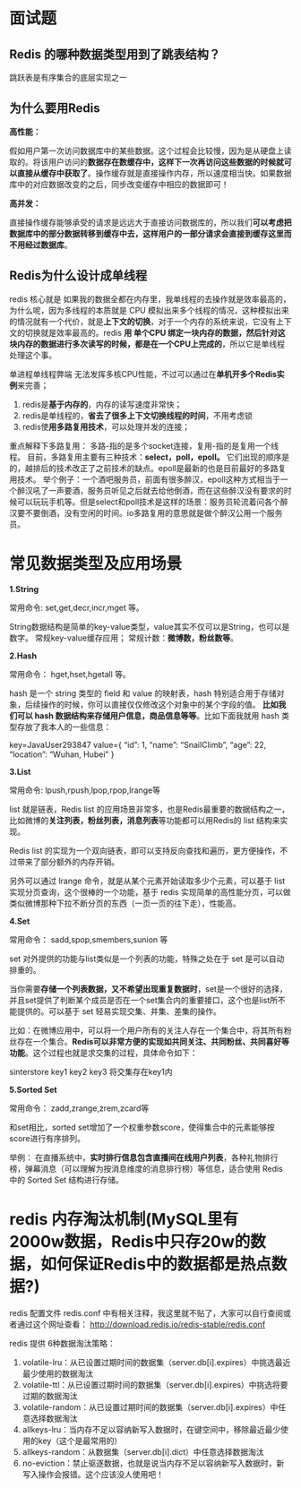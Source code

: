# 面试题

## Redis 的哪种数据类型用到了跳表结构？

跳跃表是有序集合的底层实现之一

## 为什么要用Redis

**高性能：**

假如用户第一次访问数据库中的某些数据。这个过程会比较慢，因为是从硬盘上读取的。将该用户访问的**数据存在数缓存中，这样下一次再访问这些数据的时候就可以直接从缓存中获取了**。操作缓存就是直接操作内存，所以速度相当快。如果数据库中的对应数据改变的之后，同步改变缓存中相应的数据即可！

**高并发：**

直接操作缓存能够承受的请求是远远大于直接访问数据库的，所以我们**可以考虑把数据库中的部分数据转移到缓存中去，这样用户的一部分请求会直接到缓存这里而不用经过数据库**。

## Redis为什么设计成单线程

redis 核心就是 如果我的数据全都在内存里，我单线程的去操作就是效率最高的，为什么呢，因为多线程的本质就是 CPU 模拟出来多个线程的情况，这种模拟出来的情况就有一个代价，就是**上下文的切换**，对于一个内存的系统来说，它没有上下文的切换就是效率最高的。redis **用 单个CPU 绑定一块内存的数据，然后针对这块内存的数据进行多次读写的时候，都是在一个CPU上完成的**，所以它是单线程处理这个事。

单进程单线程弊端
无法发挥多核CPU性能，不过可以通过在**单机开多个Redis实例**来完善；

1. redis是**基于内存的**，内存的读写速度非常快；
1. redis是单线程的，**省去了很多上下文切换线程的时间**，不用考虑锁
1. redis使**用多路复用技术**，可以处理并发的连接；

重点解释下多路复用：
多路-指的是多个socket连接，复用-指的是复用一个线程。
目前，多路复用主要有三种技术：**select，poll，epoll。**
它们出现的顺序是的，越排后的技术改正了之前技术的缺点。epoll是最新的也是目前最好的多路复用技术。
举个例子：一个酒吧服务员，前面有很多醉汉，epoll这种方式相当于一个醉汉吼了一声要酒，服务员听见之后就去给他倒酒，而在这些醉汉没有要求的时候可以玩玩手机等。但是select和poll技术是这样的场景：服务员轮流着问各个醉汉要不要倒酒，没有空闲的时间。io多路复用的意思就是做个醉汉公用一个服务员。

# 常见数据类型及应用场景

**1.String**

常用命令: set,get,decr,incr,mget 等。

String数据结构是简单的key-value类型，value其实不仅可以是String，也可以是数字。 常规key-value缓存应用； 常规计数：**微博数，粉丝数等**。

**2.Hash**

常用命令： hget,hset,hgetall 等。

hash 是一个 string 类型的 field 和 value 的映射表，hash 特别适合用于存储对象，后续操作的时候，你可以直接仅仅修改这个对象中的某个字段的值。 **比如我们可以 hash 数据结构来存储用户信息，商品信息等等**。比如下面我就用 hash 类型存放了我本人的一些信息：

key=JavaUser293847
value={
  “id”: 1,
  “name”: “SnailClimb”,
  “age”: 22,
  “location”: “Wuhan, Hubei”
}

**3.List**

常用命令: lpush,rpush,lpop,rpop,lrange等

list 就是链表，Redis list 的应用场景非常多，也是Redis最重要的数据结构之一，比如微博的**关注列表，粉丝列表，消息列表**等功能都可以用Redis的 list 结构来实现。

Redis list 的实现为一个双向链表，即可以支持反向查找和遍历，更方便操作，不过带来了部分额外的内存开销。

另外可以通过 lrange 命令，就是从某个元素开始读取多少个元素，可以基于 list 实现分页查询，这个很棒的一个功能，基于 redis 实现简单的高性能分页，可以做类似微博那种下拉不断分页的东西（一页一页的往下走），性能高。

**4.Set**

常用命令： sadd,spop,smembers,sunion 等

set 对外提供的功能与list类似是一个列表的功能，特殊之处在于 set 是可以自动排重的。

当你需要**存储一个列表数据，又不希望出现重复数据时**，set是一个很好的选择，并且set提供了判断某个成员是否在一个set集合内的重要接口，这个也是list所不能提供的。可以基于 set 轻易实现交集、并集、差集的操作。

比如：在微博应用中，可以将一个用户所有的关注人存在一个集合中，将其所有粉丝存在一个集合。**Redis可以非常方便的实现如共同关注、共同粉丝、共同喜好等功能**。这个过程也就是求交集的过程，具体命令如下：

sinterstore key1 key2 key3     将交集存在key1内

**5.Sorted Set**

常用命令： zadd,zrange,zrem,zcard等

和set相比，sorted set增加了一个权重参数score，使得集合中的元素能够按score进行有序排列。

举例： 在直播系统中，**实时排行信息包含直播间在线用户列表**，各种礼物排行榜，弹幕消息（可以理解为按消息维度的消息排行榜）等信息，适合使用 Redis 中的 Sorted Set 结构进行存储。

# redis 内存淘汰机制(MySQL里有2000w数据，Redis中只存20w的数据，如何保证Redis中的数据都是热点数据?)

redis 配置文件 redis.conf 中有相关注释，我这里就不贴了，大家可以自行查阅或者通过这个网址查看： http://download.redis.io/redis-stable/redis.conf

redis 提供 6种数据淘汰策略：

1. volatile-lru：从已设置过期时间的数据集（server.db[i].expires）中挑选最近最少使用的数据淘汰
1. volatile-ttl：从已设置过期时间的数据集（server.db[i].expires）中挑选将要过期的数据淘汰
1. volatile-random：从已设置过期时间的数据集（server.db[i].expires）中任意选择数据淘汰
1. allkeys-lru：当内存不足以容纳新写入数据时，在键空间中，移除最近最少使用的key（这个是最常用的）
1. allkeys-random：从数据集（server.db[i].dict）中任意选择数据淘汰
1. no-eviction：禁止驱逐数据，也就是说当内存不足以容纳新写入数据时，新写入操作会报错。这个应该没人使用吧！

